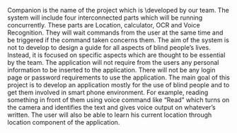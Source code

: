 Companion is the name of the project which is \developed by our team. The system will include four interconnected parts which will be running concurrently. These parts are Location, calculator, OCR and Voice Recognition. They will wait commands from the user at the same time and be triggered if the command taken concerns them.
The aim of the system is not to develop to design a guide for all aspects of blind people’s lives. Instead, it is focused on specific aspects which are thought to be essential by the team.
The application will not require from the users any personal information to be inserted to the application. There will not be any login page or password requirements to use the application.
The main goal of this project is to develop an application mostly for the use of blind people and to get them involved in smart phone environment. For example, reading something in front of them using voice command like “Read” which turns on the camera and identifies the text and gives voice output on whatever’s written. The user will also be able to learn his current location through location component of the application.
